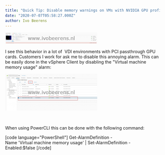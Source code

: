 ```yaml
---
title: "Quick Tip: Disable memory warnings on VMs with NVIDIA GPU profiles"
date: "2020-07-07T05:58:27.000Z"
author: Ivo Beerens
---
```


[![](images/VM-memory-Usage-300x37.png)](images/VM-memory-Usage.png)

I see this behavior in a lot of  VDI environments with PCI passthrough GPU cards. Customers I work for ask me to disable this annoying alarm. This can be easily done in the vSphere Client by disabling the "Virtual machine memory usage" alarm:

[![](images/2-300x120.png)](images/2.png)

 

When using PowerCLI this can be done with the following command:

\[code language="PowerShell"\] Get-AlarmDefinition -Name 'Virtual machine memory usage' | Set-AlarmDefinition -Enabled:$false \[/code\]



